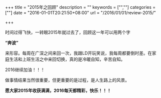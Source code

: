 +++
title = "2015年之回顾"
description = ""
keywords = ["",""]
categories = [""]
date = "2016-01-01T20:21:50+08:00"
url = "/2016/01/01/review-2015/"

+++

时间过得飞快，一转眼2015年就过去了，回顾这一年可以用两个字

**“奔波”**

来形容。<!--more-->每周在广深之间来回一次，我跟LD开玩笑说，我每周都要倒时差。在家庭生活和上班生活之中来回切换，真的是冷暖自知，辛苦自知。

2016继续加油！！！

做事情结果当然很重要，但更重要的是过程，是人生路上的风景。

**愿大家2015年收获满满，2016每天都精彩，快乐！！！**
